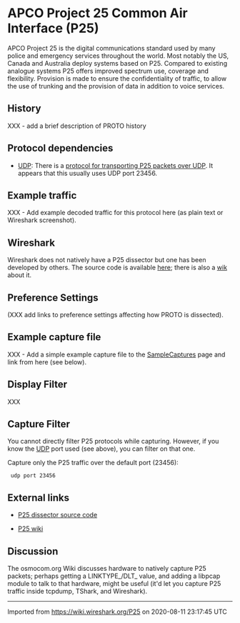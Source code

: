 # APCO Project 25 Common Air Interface (P25)

APCO Project 25 is the digital communications standard used by many police and emergency services throughout the world. Most notably the US, Canada and Australia deploy systems based on P25. Compared to existing analogue systems P25 offers improved spectrum use, coverage and flexibility. Provision is made to ensure the confidentiality of traffic, to allow the use of trunking and the provision of data in addition to voice services.

## History

XXX - add a brief description of PROTO history

## Protocol dependencies

  - [UDP](/UDP): There is a [protocol for transporting P25 packets over UDP](http://op25.osmocom.org/trac/wiki.png/wiki/EncapsulationPage). It appears that this usually uses UDP port 23456.

## Example traffic

XXX - Add example decoded traffic for this protocol here (as plain text or Wireshark screenshot).

## Wireshark

Wireshark does not natively have a P25 dissector but one has been developed by others. The source code is available [here](http://op25.osmocom.org/trac/wiki.png/browser/trunk/wireshark); there is also a [wik](http://op25.osmocom.org/trac/wiki) about it.

## Preference Settings

(XXX add links to preference settings affecting how PROTO is dissected).

## Example capture file

XXX - Add a simple example capture file to the [SampleCaptures](/SampleCaptures) page and link from here (see below).

## Display Filter

XXX

## Capture Filter

You cannot directly filter P25 protocols while capturing. However, if you know the [UDP](/UDP) port used (see above), you can filter on that one.

Capture only the P25 traffic over the default port (23456):

``` 
 udp port 23456 
```

## External links

  - [P25 dissector source code](http://op25.osmocom.org/trac/wiki.png/browser/trunk/wireshark)

  - [P25 wiki](http://op25.osmocom.org/trac/wiki)

## Discussion

The osmocom.org Wiki discusses hardware to natively capture P25 packets; perhaps getting a LINKTYPE\_/DLT\_ value, and adding a libpcap module to talk to that hardware, might be useful (it'd let you capture P25 traffic inside tcpdump, TShark, and Wireshark).

---

Imported from https://wiki.wireshark.org/P25 on 2020-08-11 23:17:45 UTC
